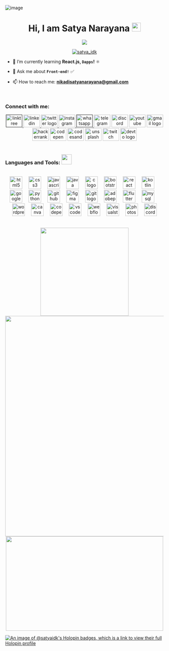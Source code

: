 

<!--
**satyaidk/satyaidk** is a ✨ _special_ ✨ repository because its `README.md` (this file) appears on your GitHub profile.

Here are some ideas to get you started:

- 🔭 I’m currently working on ...
- 🌱 I’m currently learning ...
- 👯 I’m looking to collaborate on ...
- 🤔 I’m looking for help with ...
- 💬 Ask me about ...
- 📫 How to reach me: ...
- 😄 Pronouns: ...
- ⚡ Fun fact: ...
-->
<!--
**satyaidk/satyaidk** is a ✨ _special_ ✨ repository because its `README.md` (this file) appears on your GitHub profile.

Here are some ideas to get you started:

- 🔭 I’m currently working on ...
- 🌱 I’m currently learning ...
- 👯 I’m looking to collaborate on ...
- 🤔 I’m looking for help with ...
- 💬 Ask me about ...
- 📫 How to reach me: ...
- 😄 Pronouns: ...
- ⚡ Fun fact: ...
-->
![image](https://github.com/satyaidk/satyaidk/assets/98378624/6b203040-19bf-46ee-ab4c-5b31e6418620)

<h1 align="center">Hi, I am Satya Narayana <img src="https://media.giphy.com/media/hvRJCLFzcasrR4ia7z/giphy.gif" width="28"></h1>
<!--h1 align="center">Hi , I'm Satya Narayana</h1-->
<!--h3 align="center">I'm a passionate Front-end developer 
12
</h3-->
<p align="center">
    <img src="https://readme-typing-svg.herokuapp.com?color=Ff00e6&width=380&height=45&lines=Always+Learning+New+Things;WEB3+Enthusiast;Open-Source+Contributor;Always+Learning+New+Things;WEB3+Enthusiast;Nice+To+Meet+You+...;Blockchain&center=true">
</p>

<!--p align="center">  
   Visitor count<br> 
   <img src="https://profile-counter.glitch.me/satyaidk/count.svg" /> 
 </p-->

<!--div align="center">
  <img height="400" src="https://i.imgflip.com/65efzo.gif"  />
</div-->
<!--div align="center">
  <!--img height="300" src="https://media.giphy.com/media/WoFiFuqscSFXzuCHv4/giphy.gif?raw=true" />
</div-->

 <!--a href="https://app.daily.dev/0xsatyaidk"><img width="44%" align="right" src="https://api.daily.dev/devcards/12aba086b2ea45e79f2131fd25f2dd07.png?r=ddm" width="400" alt="Nikadi SatyaNarayana's Dev Card"/></a-->

<p align="center"> <a href="https://twitter.com/satya_idk" target="blank"><img src="https://img.shields.io/twitter/follow/satya_idk?logo=twitter&style=for-the-badge" alt="satya_idk" /></a> </p>

- 🌱 I’m currently learning **React.js, `Dapps`!** ⚛️

- 💬 Ask me about **`Front-end!`** ✅

- 📫 How to reach me: **nikadisatyanarayana@gmail.com**


<br>

<h3 align="left">Connect with me:</h3>

<div align="center">
  <a href="">  
    <img src="https://raw.githubusercontent.com/maurodesouza/profile-readme-generator/master/src/assets/icons/social/linktree/default.svg" width="52" height="40" alt="linktree logo"  />
  </a>
  <a href="https://www.linkedin.com/in/nikadisatyanarayana">   
    <img src="https://raw.githubusercontent.com/maurodesouza/profile-readme-generator/master/src/assets/icons/social/linkedin/default.svg" width="52" height="40" alt="linkedin logo"  />
  </a> 
  <a href="https://twitter.com/@satya_idk">  
    <img src="https://raw.githubusercontent.com/maurodesouza/profile-readme-generator/master/src/assets/icons/social/twitter/default.svg" width="52" height="40" alt="twitter logo"  />
  </a>
  <a href="https://instagram.com/satya_idk?igshid=ntc4mtiwnjq2yq==">  
    <img src="https://raw.githubusercontent.com/maurodesouza/profile-readme-generator/master/src/assets/icons/social/instagram/default.svg" width="52" height="40" alt="instagram logo"  />
  </a>  
  <a href="">  
  <img src="https://raw.githubusercontent.com/maurodesouza/profile-readme-generator/master/src/assets/icons/social/whatsapp/default.svg" width="52" height="40" alt="whatsapp logo"  />
  </a>    
  <img src="https://raw.githubusercontent.com/maurodesouza/profile-readme-generator/master/src/assets/icons/social/telegram/default.svg" width="52" height="40" alt="telegram logo"  />
  <img src="https://raw.githubusercontent.com/maurodesouza/profile-readme-generator/master/src/assets/icons/social/discord/default.svg" width="52" height="40" alt="discord logo"  />
  <img src="https://raw.githubusercontent.com/maurodesouza/profile-readme-generator/master/src/assets/icons/social/youtube/default.svg" width="52" height="40" alt="youtube logo"  />
  <img src="https://raw.githubusercontent.com/maurodesouza/profile-readme-generator/master/src/assets/icons/social/gmail/default.svg" width="52" height="40" alt="gmail logo"  />
  <img src="https://raw.githubusercontent.com/maurodesouza/profile-readme-generator/master/src/assets/icons/social/hackerrank/default.svg" width="52" height="40" alt="hackerrank logo"  />
  <img src="https://raw.githubusercontent.com/maurodesouza/profile-readme-generator/master/src/assets/icons/social/codepen/default.svg" width="52" height="40" alt="codepen logo"  />
  <img src="https://raw.githubusercontent.com/maurodesouza/profile-readme-generator/master/src/assets/icons/social/codesandbox/default.svg" width="52" height="40" alt="codesandbox logo"  />
  <img src="https://raw.githubusercontent.com/maurodesouza/profile-readme-generator/master/src/assets/icons/social/unsplash/default.svg" width="52" height="40" alt="unsplash logo"  />
  <img src="https://raw.githubusercontent.com/maurodesouza/profile-readme-generator/master/src/assets/icons/social/twitch/default.svg" width="52" height="40" alt="twitch logo"  />
  <img src="https://raw.githubusercontent.com/maurodesouza/profile-readme-generator/master/src/assets/icons/social/devto/default.svg" width="52" height="40" alt="devto logo"  />
</div>

<br>
<h3 align="left">Languages and Tools: <img src = "https://raw.githubusercontent.com/rahulbanerjee26/githubProfileReadmeGenerator/main/gifs/code.gif" width = 32px height=32px> </h3>


<!--div align="center">
<img  alt="Coding" width="45%" align="left" src="https://raw.githubusercontent.com/devSouvik/devSouvik/master/gif3.gif" style="mix-blend-mode: color-burn;"/>
</div-->
 <br>

<div align="center">
  <img src="https://cdn.jsdelivr.net/gh/devicons/devicon/icons/html5/html5-original.svg" height="40" alt="html5 logo"  />
  <img width="12" />
  <img src="https://cdn.jsdelivr.net/gh/devicons/devicon/icons/css3/css3-original.svg" height="40" alt="css3 logo"  />
  <img width="12" />
  <img src="https://cdn.jsdelivr.net/gh/devicons/devicon/icons/javascript/javascript-original.svg" height="40" alt="javascript logo"  />
  <img width="12" />
  <img src="https://cdn.jsdelivr.net/gh/devicons/devicon/icons/java/java-original.svg" height="40" alt="java logo"  />
  <img width="12" />
  <img src="https://cdn.jsdelivr.net/gh/devicons/devicon/icons/c/c-original.svg" height="40" alt="c logo"  />
  <img width="12" />
  <img src="https://cdn.jsdelivr.net/gh/devicons/devicon/icons/bootstrap/bootstrap-original.svg" height="40" alt="bootstrap logo"  />
  <img width="12" />
  <img src="https://cdn.jsdelivr.net/gh/devicons/devicon/icons/react/react-original.svg" height="40" alt="react logo"  />
  <img width="12" />
  <img src="https://cdn.jsdelivr.net/gh/devicons/devicon/icons/kotlin/kotlin-original.svg" height="40" alt="kotlin logo"  />
  <img width="12" />
  <img src="https://cdn.jsdelivr.net/gh/devicons/devicon/icons/googlecloud/googlecloud-original.svg" height="40" alt="googlecloud logo"  />
  <img width="12" />
  <img src="https://cdn.jsdelivr.net/gh/devicons/devicon/icons/python/python-original.svg" height="40" alt="python logo"  />
  <img width="12" />
  <img src="https://skillicons.dev/icons?i=github" height="40" alt="github logo"  />
  <img width="12" />
  <img src="https://skillicons.dev/icons?i=figma" height="40" alt="figma logo"  />
  <img width="12" />
  <img src="https://skillicons.dev/icons?i=git" height="40" alt="git logo"  />
  <img width="12" />
  <img src="https://skillicons.dev/icons?i=pr" height="40" alt="adobepremierepro logo"  />
  <img width="12" />
  <img src="https://cdn.jsdelivr.net/gh/devicons/devicon/icons/flutter/flutter-original.svg" height="40" alt="flutter logo"  />
  <img width="12" />
  <img src="https://cdn.jsdelivr.net/gh/devicons/devicon/icons/mysql/mysql-original.svg" height="40" alt="mysql logo"  />
  <img width="12" />
  <img src="https://skillicons.dev/icons?i=wordpress" height="40" alt="wordpress logo"  />
  <img width="12" />
  <img src="https://img.shields.io/badge/Canva-00C4CC?logo=canva&logoColor=black&style=for-the-badge" height="40" alt="canva logo"  />
  <img width="12" />
  <img src="https://img.shields.io/badge/CodePen-000000?logo=codepen&logoColor=white&style=for-the-badge" height="40" alt="codepen logo"  />
  <img width="12" />
  <img src="https://img.shields.io/badge/Visual Studio Code-007ACC?logo=visualstudiocode&logoColor=white&style=for-the-badge" height="40" alt="vscode logo"  />
  <img width="12" />
  <img src="https://img.shields.io/badge/Webflow-4353FF?logo=webflow&logoColor=white&style=for-the-badge" height="40" alt="webflow logo"  />
  <img width="12" />
  <img src="https://cdn.jsdelivr.net/gh/devicons/devicon/icons/visualstudio/visualstudio-plain.svg" height="40" alt="visualstudio logo"  />
  <img width="12" />
  <img src="https://img.shields.io/badge/Adobe Photoshop-31A8FF?logo=adobephotoshop&logoColor=black&style=for-the-badge" height="40" alt="photoshop logo"  />
  <img width="12" />
  <img src="https://img.shields.io/badge/Discord-5865F2?logo=discord&logoColor=white&style=for-the-badge" height="40" alt="discord logo"  />
</div>
<br>


<!--div align="center">
  <img width="470" src="https://media.giphy.com/media/R2BtyXJgd2nh6/giphy.gif"  />
</div-->

<!--div align="center">
<img  src="https://github-readme-stats.vercel.app/api?username=satyaidk&show_icons=true&hide=contribs,prs&cache_seconds=86400&theme=neon" height="200" width="500" alt="streak" align="center" />
</div-->

<!--div align="center">
  <img src="https://streak-stats.demolab.com/?user=satyaidk&theme=burnt-neon" height="200" width="500" alt="streak graph"  />
</div-->
<br>

<!--div align="center">
  <img height="150" src="https://media.giphy.com/media/xFkgeu7dhfgqqxJqmj/giphy.gif"  />
</div-->

<!--div align="center">
  <img height="150" src="https://camo.githubusercontent.com/62da68eb62b1e5f175f7d1f0191dd89a653d7908feb22d37d4a0ab07365d6791/68747470733a2f2f6d656469612e67697068792e636f6d2f6d656469612f4d3967624264396e6244724f5475314d71782f67697068792e676966"  />
</div-->

<div align="center">
  <img height="280" src="https://media.giphy.com/media/MUlmRFnTQxwJ2/giphy.gif"  />
    <img width="700" src="https://github.com/satyaidk/satyaidk/assets/98378624/2680ed7c-c80c-4a50-8077-d9d8eb79ec87" />
</div>
<!--div align="center" >
    <img src="" />
</div-->


<!--p align="center"><img align="center" src="https://github-readme-stats.vercel.app/api/top-langs/?username=satyaidk&layout=compact&theme=neon" height="280" width="750" alt="satyaidk" /></p-->

<div align="center">
<img src="https://readme-jokes.vercel.app/api?theme=default"  height="300" width="500" />
</div>

<!--a href=#><img src="contributions.svg"></a-->

[![An image of @satyaidk's Holopin badges, which is a link to view their full Holopin profile](https://holopin.me/satyaidk)](https://holopin.io/@satyaidk)
